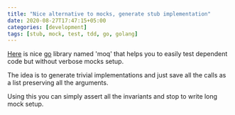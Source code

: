 ```yaml
---
title: "Nice alternative to mocks, generate stub implementation"
date: 2020-08-27T17:47:15+05:00
categories: [development]
tags: [stub, mock, test, tdd, go, golang]
---
```

[Here](https://github.com/matryer/moq) is nice [go](https://golang.org/) library named 'moq' that helps you to easily test dependent code but without verbose mocks setup.

The idea is to generate trivial implementations and just save all the calls as a list preserving all the arguments.

Using this you can simply assert all the invariants and stop to write long mock setup.

